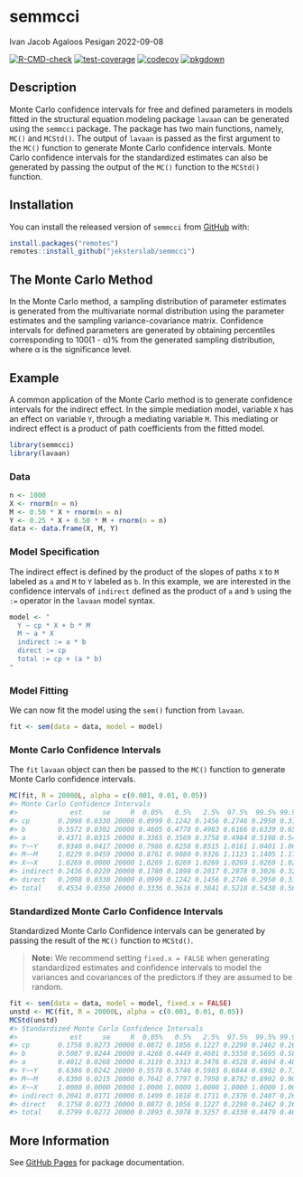 semmcci
================
Ivan Jacob Agaloos Pesigan
2022-09-08

<!-- README.md is generated from README.Rmd. Please edit that file -->
<!-- badges: start -->

[![R-CMD-check](https://github.com/jeksterslab/semmcci/workflows/R-CMD-check/badge.svg)](https://github.com/jeksterslab/semmcci/actions)
[![test-coverage](https://github.com/jeksterslab/semmcci/actions/workflows/test-coverage.yaml/badge.svg)](https://github.com/jeksterslab/semmcci/actions/workflows/test-coverage.yaml)
[![codecov](https://codecov.io/gh/jeksterslab/semmcci/branch/main/graph/badge.svg?token=KVLUET3DJ6)](https://codecov.io/gh/jeksterslab/semmcci)
[![pkgdown](https://github.com/jeksterslab/semmcci/actions/workflows/pkgdown.yaml/badge.svg)](https://github.com/jeksterslab/semmcci/actions/workflows/pkgdown.yaml)
<!-- badges: end -->

## Description

Monte Carlo confidence intervals for free and defined parameters in
models fitted in the structural equation modeling package `lavaan` can
be generated using the `semmcci` package. The package has two main
functions, namely, `MC()` and `MCStd()`. The output of `lavaan` is
passed as the first argument to the `MC()` function to generate Monte
Carlo confidence intervals. Monte Carlo confidence intervals for the
standardized estimates can also be generated by passing the output of
the `MC()` function to the `MCStd()` function.

## Installation

You can install the released version of `semmcci` from
[GitHub](https://github.com/jeksterslab/semmcci) with:

``` r
install.packages("remotes")
remotes::install_github("jeksterslab/semmcci")
```

## The Monte Carlo Method

In the Monte Carlo method, a sampling distribution of parameter
estimates is generated from the multivariate normal distribution using
the parameter estimates and the sampling variance-covariance matrix.
Confidence intervals for defined parameters are generated by obtaining
percentiles corresponding to 100(1 - α)% from the generated sampling
distribution, where α is the significance level.

## Example

A common application of the Monte Carlo method is to generate confidence
intervals for the indirect effect. In the simple mediation model,
variable `X` has an effect on variable `Y`, through a mediating variable
`M`. This mediating or indirect effect is a product of path coefficients
from the fitted model.

``` r
library(semmcci)
library(lavaan)
```

### Data

``` r
n <- 1000
X <- rnorm(n = n)
M <- 0.50 * X + rnorm(n = n)
Y <- 0.25 * X + 0.50 * M + rnorm(n = n)
data <- data.frame(X, M, Y)
```

### Model Specification

The indirect effect is defined by the product of the slopes of paths `X`
to `M` labeled as `a` and `M` to `Y` labeled as `b`. In this example, we
are interested in the confidence intervals of `indirect` defined as the
product of `a` and `b` using the `:=` operator in the `lavaan` model
syntax.

``` r
model <- "
  Y ~ cp * X + b * M
  M ~ a * X
  indirect := a * b
  direct := cp
  total := cp + (a * b)
"
```

### Model Fitting

We can now fit the model using the `sem()` function from `lavaan`.

``` r
fit <- sem(data = data, model = model)
```

### Monte Carlo Confidence Intervals

The `fit` `lavaan` object can then be passed to the `MC()` function to
generate Monte Carlo confidence intervals.

``` r
MC(fit, R = 20000L, alpha = c(0.001, 0.01, 0.05))
#> Monte Carlo Confidence Intervals
#>             est     se     R  0.05%   0.5%   2.5%  97.5%  99.5% 99.95%
#> cp       0.2098 0.0330 20000 0.0999 0.1242 0.1456 0.2746 0.2950 0.3168
#> b        0.5572 0.0302 20000 0.4605 0.4778 0.4983 0.6166 0.6339 0.6532
#> a        0.4371 0.0315 20000 0.3365 0.3569 0.3758 0.4984 0.5198 0.5441
#> Y~~Y     0.9340 0.0417 20000 0.7986 0.8258 0.8515 1.0161 1.0401 1.0668
#> M~~M     1.0229 0.0459 20000 0.8761 0.9080 0.9326 1.1123 1.1405 1.1726
#> X~~X     1.0269 0.0000 20000 1.0269 1.0269 1.0269 1.0269 1.0269 1.0269
#> indirect 0.2436 0.0220 20000 0.1780 0.1898 0.2017 0.2878 0.3026 0.3216
#> direct   0.2098 0.0330 20000 0.0999 0.1242 0.1456 0.2746 0.2950 0.3168
#> total    0.4534 0.0350 20000 0.3336 0.3616 0.3841 0.5218 0.5438 0.5656
```

### Standardized Monte Carlo Confidence Intervals

Standardized Monte Carlo Confidence intervals can be generated by
passing the result of the `MC()` function to `MCStd()`.

> **Note:** We recommend setting `fixed.x = FALSE` when generating
> standardized estimates and confidence intervals to model the variances
> and covariances of the predictors if they are assumed to be random.

``` r
fit <- sem(data = data, model = model, fixed.x = FALSE)
unstd <- MC(fit, R = 20000L, alpha = c(0.001, 0.01, 0.05))
MCStd(unstd)
#> Standardized Monte Carlo Confidence Intervals
#>             est     se     R  0.05%   0.5%   2.5%  97.5%  99.5% 99.95%
#> cp       0.1758 0.0273 20000 0.0872 0.1056 0.1227 0.2298 0.2462 0.2627
#> b        0.5087 0.0244 20000 0.4268 0.4449 0.4601 0.5550 0.5695 0.5872
#> a        0.4012 0.0268 20000 0.3119 0.3313 0.3476 0.4528 0.4694 0.4856
#> Y~~Y     0.6386 0.0242 20000 0.5578 0.5746 0.5903 0.6844 0.6982 0.7137
#> M~~M     0.8390 0.0215 20000 0.7642 0.7797 0.7950 0.8792 0.8902 0.9027
#> X~~X     1.0000 0.0000 20000 1.0000 1.0000 1.0000 1.0000 1.0000 1.0000
#> indirect 0.2041 0.0171 20000 0.1499 0.1616 0.1711 0.2376 0.2487 0.2614
#> direct   0.1758 0.0273 20000 0.0872 0.1056 0.1227 0.2298 0.2462 0.2627
#> total    0.3799 0.0272 20000 0.2893 0.3078 0.3257 0.4330 0.4479 0.4664
```

## More Information

See [GitHub Pages](https://jeksterslab.github.io/semmcci/index.html) for
package documentation.
